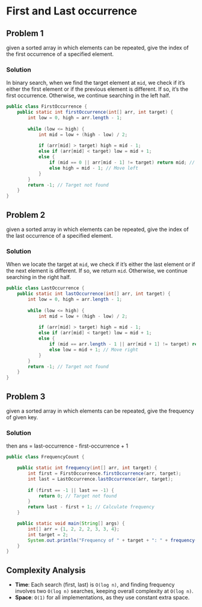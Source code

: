 # First and Last occurrence
## Problem 1
given a sorted array in which elements can be repeated, give the index of the first occurrence of a specified element.

### Solution
In binary search, when we find the target element at `mid`, we check if it’s either the first element or if the previous element is different. If so, it’s the first occurrence. Otherwise, we continue searching in the left half.

```java
public class FirstOccurrence {
    public static int firstOccurrence(int[] arr, int target) {
        int low = 0, high = arr.length - 1;
        
        while (low <= high) {
            int mid = low + (high - low) / 2;
            
            if (arr[mid] > target) high = mid - 1;
            else if (arr[mid] < target) low = mid + 1;
            else {
                if (mid == 0 || arr[mid - 1] != target) return mid; // First occurrence found
                else high = mid - 1; // Move left
            }
        }
        return -1; // Target not found
    }
}
```

## Problem 2
given a sorted array in which elements can be repeated, give the index of the last occurrence of a specified element.

### Solution
When we locate the target at `mid`, we check if it’s either the last element or if the next element is different. If so, we return `mid`. Otherwise, we continue searching in the right half.

```java
public class LastOccurrence {
    public static int lastOccurrence(int[] arr, int target) {
        int low = 0, high = arr.length - 1;
        
        while (low <= high) {
            int mid = low + (high - low) / 2;
            
            if (arr[mid] > target) high = mid - 1;
            else if (arr[mid] < target) low = mid + 1;
            else {
                if (mid == arr.length - 1 || arr[mid + 1] != target) return mid; // Last occurrence found
                else low = mid + 1; // Move right
            }
        }
        return -1; // Target not found
    }
}
```


## Problem 3
given a sorted array in which elements can be repeated, give the frequency of given key.

### Solution
then ans = last-occurrence - first-occurrence + 1

```java
public class FrequencyCount {

    public static int frequency(int[] arr, int target) {
        int first = FirstOccurrence.firstOccurrence(arr, target);
        int last = LastOccurrence.lastOccurrence(arr, target);
        
        if (first == -1 || last == -1) {
            return 0; // Target not found
        }
        return last - first + 1; // Calculate frequency
    }

    public static void main(String[] args) {
        int[] arr = {1, 2, 2, 2, 3, 3, 4};
        int target = 2;
        System.out.println("Frequency of " + target + ": " + frequency(arr, target));
    }
}
```

## Complexity Analysis
- **Time**: Each search (first, last) is `O(log n)`, and finding frequency involves two `O(log n)` searches, keeping overall complexity at `O(log n)`.
- **Space**: `O(1)` for all implementations, as they use constant extra space.
